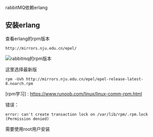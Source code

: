 rabbitMQ依赖erlang
## 安装erlang
查看erlang的rpm版本
```
http://mirrors.nju.edu.cn/epel/
```
![rabbitmq的rpm版本](https://github.com/muxianliangqin/learn-note-of-linux/blob/main/rabbitmq/images/rabbitmq%E7%9A%84rpm%E7%89%88%E6%9C%AC.png)

这里选择最新版
```
rpm -Uvh http://mirrors.nju.edu.cn/epel/epel-release-latest-8.noarch.rpm
```
[rpm学习] : https://www.runoob.com/linux/linux-comm-rpm.html  

错误：
```
error: can't create transaction lock on /var/lib/rpm/.rpm.lock (Permission denied)
```
需要使用root用户安装
